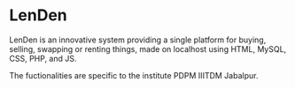# LenDen

LenDen is an innovative system providing a single platform for buying, selling, swapping or renting things, made on localhost using HTML, MySQL, CSS, PHP, and JS. <br/>

The fuctionalities are specific to the institute PDPM IIITDM Jabalpur.

